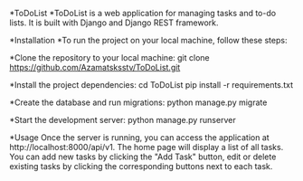 *ToDoList
*ToDoList is a web application for managing tasks and to-do lists. It is built with Django and Django REST framework.


*Installation
*To run the project on your local machine, follow these steps:

*Clone the repository to your local machine:
git clone https://github.com/Azamatsksstv/ToDoList.git

*Install the project dependencies:
cd ToDoList
pip install -r requirements.txt

*Create the database and run migrations:
python manage.py migrate

*Start the development server:
python manage.py runserver


*Usage
Once the server is running, you can access the application at http://localhost:8000/api/v1. The home page will display a list of all tasks. You can add new tasks by clicking the "Add Task" button, edit or delete existing tasks by clicking the corresponding buttons next to each task.
